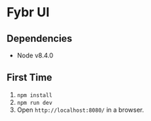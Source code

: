 # Fybr UI

## Dependencies

- Node v8.4.0

## First Time

1. `npm install`
2. `npm run dev`
3. Open `http://localhost:8080/` in a browser.

